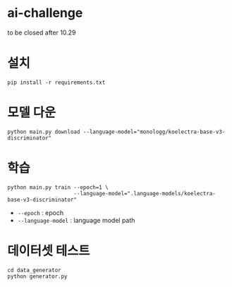 # ai-challenge
to be closed after 10.29

# 설치
```shell
pip install -r requirements.txt
```

# 모델 다운
```shell
python main.py download --language-model="monologg/koelectra-base-v3-discriminator"
```

# 학습
```shell
python main.py train --epoch=1 \
                     --language-model=".language-models/koelectra-base-v3-discriminator"
```
- `--epoch` : epoch
- `--language-model` : language model path

# 데이터셋 테스트
```shell
cd data_generator
python generator.py
```
